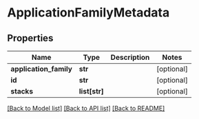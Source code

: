 # ApplicationFamilyMetadata

## Properties
Name | Type | Description | Notes
------------ | ------------- | ------------- | -------------
**application_family** | **str** |  | [optional] 
**id** | **str** |  | [optional] 
**stacks** | **list[str]** |  | [optional] 

[[Back to Model list]](../README.md#documentation-for-models) [[Back to API list]](../README.md#documentation-for-api-endpoints) [[Back to README]](../README.md)

